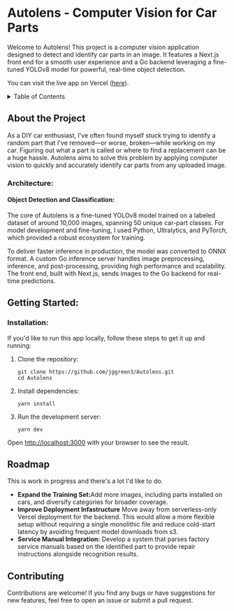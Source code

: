 # Autolens - Computer Vision for Car Parts

Welcome to Autolens! This project is a computer vision application designed to detect and identify car parts in an image. It features a Next.js front end for a smooth user experience and a Go backend leveraging a fine-tuned YOLOv8 model for powerful, real-time object detection.

You can visit the live app on Vercel ([here](https://autolens.vercel.app/)).

<!-- TABLE OF CONTENTS -->
<details>
  <summary>Table of Contents</summary>
  <ol>
    <li>
      <a href="#about-the-project">About The Project</a>
      <ul>
        <li><a href="#architecture">Architecture</a></li>
      </ul>
    </li>
    <li>
      <a href="#getting-started">Getting Started</a>
      <ul>
        <li><a href="#installation">Installation</a></li>
      </ul>
    </li>
    <li><a href="#usage">Usage</a></li>
    <li><a href="#roadmap">Roadmap</a></li>
    <li><a href="#contributing">Contributing</a></li>
  </ol>
</details>

<!-- ABOUT THE PROJECT -->

## About the Project

As a DIY car enthusiast, I’ve often found myself stuck trying to identify a random part that I've removed—or worse, broken—while working on my car. Figuring out what a part is called or where to find a replacement can be a huge hassle. Autolens aims to solve this problem by applying computer vision to quickly and accurately identify car parts from any uploaded image.

### Architecture:

#### Object Detection and Classification:

The core of Autolens is a fine-tuned YOLOv8 model trained on a labeled dataset of around 10,000 images, spanning 50 unique car-part classes. For model development and fine-tuning, I used Python, Ultralytics, and PyTorch, which provided a robust ecosystem for training.

To deliver faster inference in production, the model was converted to ONNX format. A custom Go inference server handles image preprocessing, inference, and post-processing, providing high performance and scalability. The front end, built with Next.js, sends images to the Go backend for real-time predictions.

## Getting Started:

### Installation:

If you'd like to run this app locally, follow these steps to get it up and running:

1.  Clone the repository:

    ```shell
    git clone https://github.com/jggreen3/Autolens.git
    cd Autolens
    ```

2.  Install dependencies:

    ```shell
    yarn install
    ```

3.  Run the development server:

    ```shell
    yarn dev
    ```

Open [http://localhost:3000](http://localhost:3000) with your browser to see the result.

## Roadmap

This is work in progress and there's a lot I'd like to do.

- <strong> Expand the Training Set:</strong>Add more images, including parts installed on cars, and diversify
  categories for broader coverage.
- <strong> Improve Deployment Infastructure</strong> Move away from serverless-only Vercel deployment
  for the backend. This would allow a more flexible setup without requiring a single monolithic file
  and reduce cold-start latency by avoiding frequent model downloads from s3.
- <strong> Service Manual Integration:</strong> Develop a system that parses factory service manuals
  based on the identified part to provide repair instructions alongside recognition results.

## Contributing

Contributions are welcome! If you find any bugs or have suggestions for new features, feel free to
open an issue or submit a pull request.
